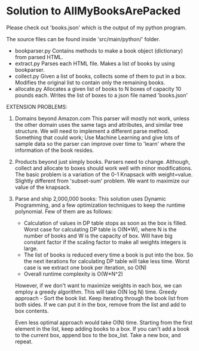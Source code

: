 # Solution to AllMyBooksArePacked

Please check out 'books.json' which is the output of my python program.

The source files can be found inside 'src/main/python/' folder.
* bookparser.py
    Contains methods to make a book object (dictionary) from parsed HTML.
* extract.py
    Parses each HTML file. Makes a list of books by using bookparser.
* collect.py
    Given a list of books, collects some of them to put in a box.
    Modifies the original list to contain only the remaining books.
* allocate.py
    Allocates a given list of books to N boxes of capacity 10 pounds each.
    Writes the list of boxes to a json file named 'books.json'
    
EXTENSION PROBLEMS:

1. Domains beyond Amazon.com
    This parser will mostly not work, unless the other domain uses the same tags and attributes, and similar tree structure. We will need to implement a different parse method. Something that could work; Use Machine Learning and give lots of sample data so the parser can improve over time to 'learn' where the information of the book resides.

2. Products beyond just simply books.
    Parsers need to change. Although, collect and allocate to boxes should work well with minor modifications. The basic problem is a variation of the 0-1 Knapsack with weight=value. Slightly different from 'subset-sum' problem. We want to maximize our value of the knapsack.
    
3. Parse and ship 2,000,000 books:
    This solution uses Dynamic Programming, and a few optimization techniques to keep the runtime polynomial. Few of them are as follows:
    - Calculation of values in DP table stops as soon as the box is filled. Worst case for calculating DP table is O(N*W), where N is the number of books and W is the capacity of box. Will have big constant factor if the scaling factor to make all weights integers is large.
    - The list of books is reduced every time a book is put into the box. So the next iterations for calculating DP table will take less time. Worst case is we extract one book per iteration, so O(N)
    - Overall runtime complexity is O(W*N^2)
    
    However, if we don't want to maximize weights in each box, we can employ a greedy algorithm. This will take O(N log N) time.
    Greedy approach - Sort the book list. Keep iterating through the book list from both sides. If we can put it in the box, remove from the list and add to box contents.

    Even less optimal approach would take O(N) time. Starting from the first element in the list, keep adding books to a box. If you can't add a book to the current box, append box to the box_list. Take a new box, and repeat.
